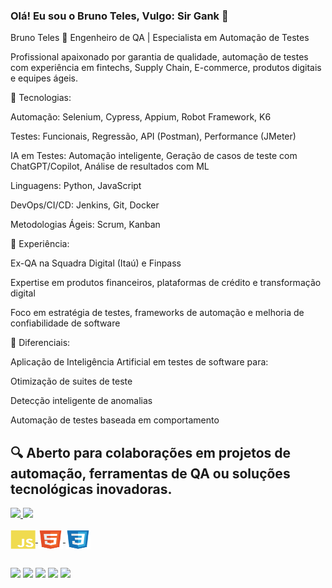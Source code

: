 ### Olá! Eu sou o Bruno Teles, Vulgo: Sir Gank 👋

Bruno Teles
🚀 Engenheiro de QA | Especialista em Automação de Testes 

Profissional apaixonado por garantia de qualidade, automação de testes com experiência em fintechs, Supply Chain, E-commerce, produtos digitais e equipes ágeis.

🔧 Tecnologias:

Automação: Selenium, Cypress, Appium, Robot Framework, K6 

Testes: Funcionais, Regressão, API (Postman), Performance (JMeter)

IA em Testes: Automação inteligente, Geração de casos de teste com ChatGPT/Copilot, Análise de resultados com ML

Linguagens:  Python, JavaScript

DevOps/CI/CD: Jenkins, Git, Docker

Metodologias Ágeis: Scrum, Kanban

💼 Experiência:

Ex-QA na Squadra Digital (Itaú) e Finpass

Expertise em produtos financeiros, plataformas de crédito e transformação digital

Foco em estratégia de testes, frameworks de automação e melhoria de confiabilidade de software

🧠 Diferenciais:

Aplicação de Inteligência Artificial em testes de software para:

Otimização de suites de teste

Detecção inteligente de anomalias

Automação de testes baseada em comportamento

🔍 Aberto para colaborações em projetos de automação, ferramentas de QA ou soluções tecnológicas inovadoras.
-  
  <a href="https://github.com/GankSir">
  <img height="180em" src="https://github-readme-stats.vercel.app/api?username=GankSir&show_icons=true&theme=tokyonight&include_all_commits=true&count_private=true"/>
  <img height="180em" src="https://github-readme-stats.vercel.app/api/top-langs/?username=GankSir&layout=compact&langs_count=7&theme=tokyonight"/>
</div>
<div style="display: inline_block"><br>
  <img align="center" alt="Sirgank-Js" height="30" width="40" src="https://raw.githubusercontent.com/devicons/devicon/master/icons/javascript/javascript-plain.svg">
  <img align="center" alt="Sirgank" height="30" width="40" src="https://raw.githubusercontent.com/devicons/devicon/master/icons/html5/html5-original.svg">
  <img align="center" alt="Sirgank" height="30" width="40" src="https://raw.githubusercontent.com/devicons/devicon/master/icons/css3/css3-original.svg">
</div>
  
  ##
  <div>
  <a href="https://www.instagram.com/sirgank/" target="_blank"><img src="https://img.shields.io/badge/-Instagram-%23E4405F?style=for-the-badge&logo=instagram&logoColor=white" target="_blank"></a>
 	<a href="https://www.twitch.tv/Sirgank" target="_blank"><img src="https://img.shields.io/badge/Twitch-9146FF?style=for-the-badge&logo=twitch&logoColor=white" target="_blank"></a>
 <a href="https://discord.gg/zCCkSmaw" target="_blank"><img src="https://img.shields.io/badge/Discord-7289DA?style=for-the-badge&logo=discord&logoColor=white" target="_blank"></a> 
  <a href = "mailto:sirbruno.dev@gmail.com"><img src="https://img.shields.io/badge/-Gmail-%23333?style=for-the-badge&logo=gmail&logoColor=white" target="_blank"></a>
  <a href="https://www.linkedin.com/in/bruno-teles-b416b1216/" target="_blank"><img src="https://img.shields.io/badge/-LinkedIn-%230077B5?style=for-the-badge&logo=linkedin&logoColor=white" target="_blank"></a>
  

  
  </div>
